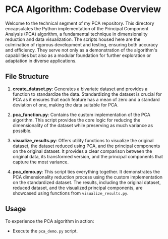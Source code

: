 # PCA Algorithm: Codebase Overview

Welcome to the technical segment of my PCA repository. This directory encapsulates the Python implementation of the Principal Component Analysis (PCA) algorithm, a fundamental technique in dimensionality reduction and data visualization. The scripts housed here are the culmination of rigorous development and testing, ensuring both accuracy and efficiency. They serve not only as a demonstration of the algorithm's capabilities but also as a modular foundation for further exploration or adaptation in diverse applications.

## File Structure

1. **create_dataset.py**: Generates a bivariate dataset and provides a function to standardize the data. Standardizing the dataset is crucial for PCA as it ensures that each feature has a mean of zero and a standard deviation of one, making the data suitable for PCA.

2. **pca_function.py**: Contains the custom implementation of the PCA algorithm. This script provides the core logic for reducing the dimensionality of the dataset while preserving as much variance as possible.

3. **visualize_results.py**: Offers utility functions to visualize the original dataset, the dataset reduced using PCA, and the principal components on the original dataset. It provides a clear comparison between the original data, its transformed version, and the principal components that capture the most variance.

4. **pca_demo.py**: This script ties everything together. It demonstrates the PCA dimensionality reduction process using the custom implementation on the standardized dataset. The results, including the original dataset, reduced dataset, and the visualized principal components, are showcased using functions from `visualize_results.py`.

## Usage

To experience the PCA algorithm in action:

- Execute the `pca_demo.py` script.
